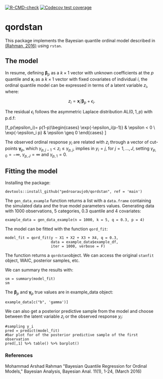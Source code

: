 <!-- badges: start -->
[![R-CMD-check](https://github.com/pedroaraujo9/qordstan/workflows/R-CMD-check/badge.svg)](https://github.com/pedroaraujo9/qordstan/actions)
[![Codecov test coverage](https://codecov.io/gh/pedroaraujo9/qordstan/branch/dev/graph/badge.svg)](https://codecov.io/gh/pedroaraujo9/qordstan?branch=main)
<!-- badges: end -->

# qordstan

This package implements the Bayesian quantile ordinal model described in [(Rahman, 2016)](https://projecteuclid.org/journals/bayesian-analysis/volume-11/issue-1/Bayesian-Quantile-Regression-for-Ordinal-Models/10.1214/15-BA939.full) using `rstan`.

## The model
In resume, defining $\boldsymbol{\beta}_p$ as a $k\times 1$ vector with unknown coefficients at the $p$ quantile and $\mathbf{x}_i$ as a $k\times 1$ vector with fixed covariates of individual $i$, the ordinal quantile model can be expressed in terms of a latent variable $z_i$, where:

$$z_i = \mathbf{x}_i'\boldsymbol{\beta}_p + \epsilon_i.$$

The residual $\epsilon_i$ follows the asymmetric Laplace distribution $\text{AL}(0, 1, p)$ with p.d.f:


\[f_p(\epsilon_i)= p(1-p)\begin{cases} 
      \exp\{-\epsilon_i(p-1)\} & \epsilon < 0 \\
      \exp\{-\epsilon_i p\} & \epsilon \geq 0
      \end{cases}
\]


The observed ordinal response $y_i$ are related with $z_i$ through a vector of cut-points $\boldsymbol{\gamma}_p$, which $\gamma_{p, j-1}<z_i \leq \gamma_{p,j}$, implies in $y_i = j$, for $j=1,\dots, J$, setting $\gamma_{p,0}=-\infty$, $\gamma_{p,J}=\infty$ and $\gamma_{p,1}=0$.


## Fitting the model

Installing the package:

```{r eval = F}
devtools::install_github("pedroaraujo9/qordstan", ref = 'main')
```

The `gen_data_example` function returns a list with a `data.frame` containing the simulated data and the true model parameters values. Generating data with 1000 observations, $5$ categories, $0.3$ quantile and $4$ covariates: 

```{r}
example_data = gen_data_example(n = 1000, k = 5, q = 0.3, p = 4)
```

The model can be fitted with the function `qord_fit`:

```{r}
model_fit = qord_fit(y ~ X1 + X2 + X3 + X4, q = 0.3, 
                     data = example_data$example_df, 
                     iter = 1000, verbose = F)
```

The function returns a `qordstan`object. We can access the original `stanfit` object, WAIC, posterior samples, etc.


We can summary the results with:

```{r}
sm = summary(model_fit)
sm
```

The $\boldsymbol{\beta}_p$ and $\boldsymbol{\gamma}_p$ true values are in example_data object:

```{r}
example_data[c("b", 'gamma')]
```

We can also get a posterior predictive sample from the model and choose between the latent variable $z_i$ or the observed response $y_i$:

```{r}
#sampling y_i
pred = predict(model_fit)
#bar plot for of the posterior predictive sample of the first observation
pred[,1] %>% table() %>% barplot()
```

### References

Mohammad Arshad Rahman "Bayesian Quantile Regression for Ordinal Models," Bayesian Analysis, Bayesian Anal. 11(1), 1-24, (March 2016)  


